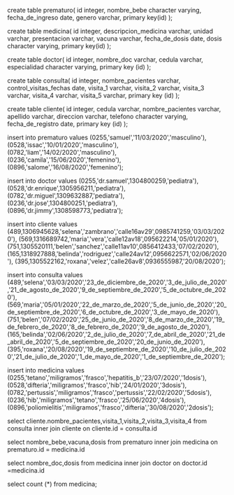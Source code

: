 create table prematuro(
id integer,
nombre_bebe character varying,
fecha_de_ingreso date,
genero varchar,
primary key(id)
);

create table medicina(
id integer,
descripcion_medicina varchar,
unidad varchar,
presentacion varchar,
vacuna varchar,
fecha_de_dosis date,
dosis character varying,
primary key(id)
);


create table doctor(
id integer,
nombre_doc varchar,
cedula varchar,
especialidad character varying,
primary key (id)
);

create table consulta(
id integer,
nombre_pacientes varchar,
control_visitas_fechas date,
visita_1 varchar,
visita_2 varchar,
visita_3 varchar,
visita_4 varchar,
visita_5 varchar,
primary key (id)
);

create table cliente(
id integer,
cedula varchar,
nombre_pacientes varchar,
apellido varchar,
direccion varchar,
telefono character varying,
fecha_de_registro date,
primary key	(id)
);

insert into prematuro values
(0255,'samuel','11/03/2020','masculino'),
(0528,'issac','10/01/2020','masculino'),
(0782,'liam','14/02/2020','masculino'),
(0236,'camila','15/06/2020','femenino'),
(0896,'salome','16/08/2020','femenino');

insert into doctor values
(0255,'dr.samuel',1304800259,'pediatra'),
(0528,'dr.enrique',1305956211,'pediatra'),
(0782,'dr.miguel',1309632887,'pediatra'),
(0236,'dr.jose',1304800251,'pediatra'),
(0896,'dr.jimmy',1308598773,'pediatra');

insert into cliente values
(489,1306945628,'selena','zambrano','calle16av29',0985741259,'03/03/2020'),
(569,1316689742,'maria','vera','calle12av18',095622214,'05/01/2020'),
(751,1305520111,'belen','sanchez','calle11av10',0856412433,'07/02/2020'),
(165,1318927888,'belinda','rodriguez','calle24av12',0956622571,'02/06/2020'),
(395,1305522162,'roxana','velez','calle26av8',0936555987,'20/08/2020');

insert into consulta values
(489,'selena','03/03/2020','23_de_diciembre_de_2020','3_de_julio_de_2020','21_de_agosto_de_2020','9_de_septiembre_de_2020','5_de_octubre_de_2020'),
(569,'maria','05/01/2020','22_de_marzo_de_2020','5_de_junio_de_2020','20_de_septiembre_de_2020','6_de_octubre_de_2020','3_de_mayo_de_2020'),
(751,'belen','07/02/2020','25_de_junio_de_2020','8_de_marzo_de_2020','19_de_febrero_de_2020','8_de_febrero_de_2020','9_de_agosto_de_2020'),
(165,'belinda','02/06/2020','2_de_julio_de_2020','7_de_abril_de_2020','21_de_abril_de_2020','5_de_septiembre_de_2020','20_de_junio_de_2020'),
(395,'roxana','20/08/2020','19_de_septiembre_de_2020','10_de_julio_de_2020','21_de_julio_de_2020','1_de_mayo_de_2020','1_de_septiembre_de_2020');

insert into medicina values
(0255,'tetano','miligramos','frasco','hepatitis_b','23/07/2020','1dosis'),
(0528,'difteria','miligramos','frasco','hib','24/01/2020','3dosis'),
(0782,'pertussis','miligramos','frasco','pertussis','22/02/2020','5dosis'),
(0236,'hib','miligramos','tetano','frasco','25/06/2020','4dosis'),
(0896,'poliomielitis','miligramos','frasco','difteria','30/08/2020','2dosis');

select cliente.nombre_pacientes,visita_1,visita_2,visita_3,visita_4 from 
consulta inner join cliente
on cliente.id = consulta.id

select nombre_bebe,vacuna,dosis  from prematuro
inner join medicina
on prematuro.id = medicina.id

select nombre_doc,dosis from medicina
inner join doctor
on doctor.id =medicina.id

select count (*)
from medicina;
